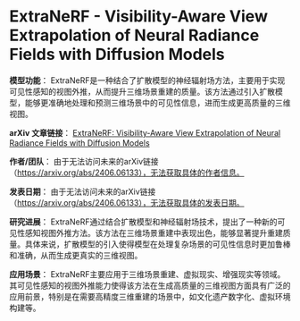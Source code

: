 # ExtraNeRF - Visibility-Aware View Extrapolation of Neural Radiance Fields with Diffusion Models

**模型功能**：
ExtraNeRF是一种结合了扩散模型的神经辐射场方法，主要用于实现可见性感知的视图外推，从而提升三维场景重建的质量。该方法通过引入扩散模型，能够更准确地处理和预测三维场景中的可见性信息，进而生成更高质量的三维视图。

**arXiv 文章链接**：
[ExtraNeRF: Visibility-Aware View Extrapolation of Neural Radiance Fields with Diffusion Models](https://arxiv.org/abs/2406.06133)

**作者/团队**：
由于无法访问未来的arXiv链接（https://arxiv.org/abs/2406.06133），无法获取具体的作者信息。

**发表日期**：
由于无法访问未来的arXiv链接（https://arxiv.org/abs/2406.06133），无法获取具体的发表日期。

**研究进展**：
ExtraNeRF通过结合扩散模型和神经辐射场技术，提出了一种新的可见性感知视图外推方法。该方法在三维场景重建中表现出色，能够显著提升重建质量。具体来说，扩散模型的引入使得模型在处理复杂场景的可见性信息时更加鲁棒和准确，从而生成更真实的三维视图。

**应用场景**：
ExtraNeRF主要应用于三维场景重建、虚拟现实、增强现实等领域。其可见性感知的视图外推能力使得该方法在生成高质量的三维视图方面具有广泛的应用前景，特别是在需要高精度三维重建的场景中，如文化遗产数字化、虚拟环境构建等。